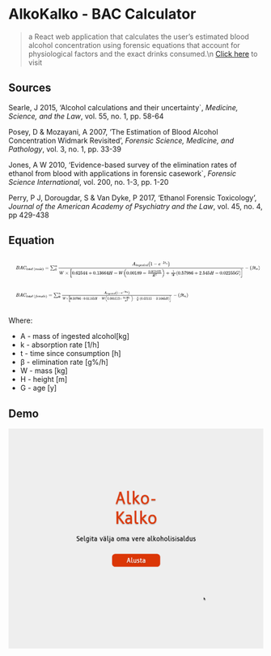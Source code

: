 # AlkoKalko - BAC Calculator

> a React web application that calculates the user’s estimated blood alcohol concentration using forensic equations that account for physiological factors and the exact drinks consumed.\n
> [Click here](https://henrisuurorg.github.io/alkokalko/#/) to visit
## Sources
Searle, J 2015, ‘Alcohol calculations and their uncertainty`, *Medicine, Science, and the Law*, vol. 55, no. 1, pp. 58-64

Posey, D & Mozayani, A 2007, ‘The Estimation of Blood Alcohol Concentration Widmark Revisited’, *Forensic Science, Medicine, and Pathology*, vol. 3, no. 1, pp. 33-39

Jones, A W 2010, ‘Evidence-based survey of the elimination rates of ethanol from blood with applications in forensic casework`, *Forensic Science International*, vol. 200, no. 1-3, pp. 1-20

Perry, P J, Dorougdar, S & Van Dyke, P 2017, ‘Ethanol Forensic Toxicology’, *Journal of the American Academy of Psychiatry and the Law*, vol. 45, no. 4, pp 429-438

## Equation
![Equation](https://github.com/HenriSuurorg/alkokalko/blob/master/equation.png)

Where:
- A - mass of ingested alcohol[kg]
- k - absorption rate [1/h]
- t - time since consumption [h]
- β - elimination rate [g%/h]
- W - mass [kg]
- H - height [m]
- G - age [y]

## Demo
![Demo gif](https://github.com/HenriSuurorg/alkokalko/blob/master/demo.gif)

